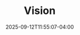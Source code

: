 ---
title: 'Vision'
date: '2025-09-12T11:55:07-04:00'

weight: 100
bookToC: true
bookSearchExclude: false

draft: true
---